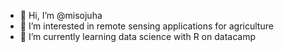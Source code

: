 - 👋 Hi, I’m @misojuha
- 👀 I’m interested in remote sensing applications for agriculture
- 🌱 I’m currently learning data science with R on datacamp


<!---
misojuha/misojuha is a ✨ special ✨ repository because its `README.md` (this file) appears on your GitHub profile.
You can click the Preview link to take a look at your changes.
--->
